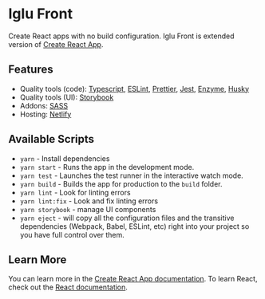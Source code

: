 # Iglu Front

Create React apps with no build configuration. Iglu Front is extended version of [Create React App](https://github.com/facebook/create-react-app).

## Features

- Quality tools (code): [Typescript](http://www.typescriptlang.org/), [ESLint](https://eslint.org/), [Prettier](https://prettier.io/), [Jest](https://jestjs.io/), [Enzyme](https://airbnb.io/enzyme/), [Husky](https://github.com/typicode/husky)
- Quality tools (UI): [Storybook](https://storybook.js.org/)
- Addons: [SASS](https://sass-lang.com/)
- Hosting: [Netlify](https://www.netlify.com)

## Available Scripts

- `yarn` - Install dependencies
- `yarn start` - Runs the app in the development mode.
- `yarn test` - Launches the test runner in the interactive watch mode.
- `yarn build` - Builds the app for production to the `build` folder.
- `yarn lint` - Look for linting errors
- `yarn lint:fix` - Look and fix linting errors
- `yarn storybook` - manage UI components
- `yarn eject` - will copy all the configuration files and the transitive dependencies (Webpack, Babel, ESLint, etc) right into your project so you have full control over them.

## Learn More

You can learn more in the [Create React App documentation](https://facebook.github.io/create-react-app/docs/getting-started).
To learn React, check out the [React documentation](https://reactjs.org/).
